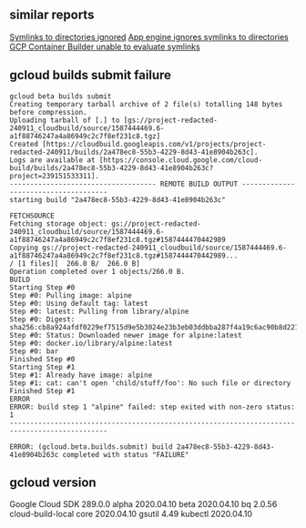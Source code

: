 ## similar reports
[Symlinks to directories ignored](https://issuetracker.google.com/issues/70571662)
[App engine ignores symlinks to directories](https://stackoverflow.com/questions/47776608/app-engine-ignores-symlinks-to-directories)
[GCP Container Builder unable to evaluate symlinks](https://stackoverflow.com/questions/42832536/gcp-container-builder-unable-to-evaluate-symlinks)

## gcloud builds submit failure

```
gcloud beta builds submit
Creating temporary tarball archive of 2 file(s) totalling 148 bytes before compression.
Uploading tarball of [.] to [gs://project-redacted-240911_cloudbuild/source/1587444469.6-a1f88746247a4a86949c2c7f8ef231c8.tgz]
Created [https://cloudbuild.googleapis.com/v1/projects/project-redacted-240911/builds/2a478ec8-55b3-4229-8d43-41e8904b263c].
Logs are available at [https://console.cloud.google.com/cloud-build/builds/2a478ec8-55b3-4229-8d43-41e8904b263c?project=239151533311].
------------------------------------ REMOTE BUILD OUTPUT -------------------------------------
starting build "2a478ec8-55b3-4229-8d43-41e8904b263c"

FETCHSOURCE
Fetching storage object: gs://project-redacted-240911_cloudbuild/source/1587444469.6-a1f88746247a4a86949c2c7f8ef231c8.tgz#1587444470442989
Copying gs://project-redacted-240911_cloudbuild/source/1587444469.6-a1f88746247a4a86949c2c7f8ef231c8.tgz#1587444470442989...
/ [1 files][  266.0 B/  266.0 B]
Operation completed over 1 objects/266.0 B.
BUILD
Starting Step #0
Step #0: Pulling image: alpine
Step #0: Using default tag: latest
Step #0: latest: Pulling from library/alpine
Step #0: Digest: sha256:cb8a924afdf0229ef7515d9e5b3024e23b3eb03ddbba287f4a19c6ac90b8d221
Step #0: Status: Downloaded newer image for alpine:latest
Step #0: docker.io/library/alpine:latest
Step #0: bar
Finished Step #0
Starting Step #1
Step #1: Already have image: alpine
Step #1: cat: can't open 'child/stuff/foo': No such file or directory
Finished Step #1
ERROR
ERROR: build step 1 "alpine" failed: step exited with non-zero status: 1
----------------------------------------------------------------------------------------------

ERROR: (gcloud.beta.builds.submit) build 2a478ec8-55b3-4229-8d43-41e8904b263c completed with status "FAILURE"
```

## gcloud version
Google Cloud SDK 289.0.0
alpha 2020.04.10
beta 2020.04.10
bq 2.0.56
cloud-build-local
core 2020.04.10
gsutil 4.49
kubectl 2020.04.10

